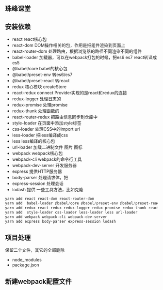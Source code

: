 ## 珠峰课堂

## 安装依赖
- react react核心包
- react-dom DOM操作相关的包，作用是把组件渲染到页面上
- react-router-dom  处理路由，根据浏览器的路径不同渲染不同的组件
- babel-loader 加载器，可以在webpack打包的时候，把es6 es7 react转译成es5
- @babel/core babel的核心包
- @babel/preset-env  转es6/es7
- @babel/preset-react 转react
- redux 核心模块 createStore 
- react-redux connect Provider实现的是react和redux的连接
- redux-logger 处理日志的
- redux-promise 处理promise
- redux-thunk 处理函数的
- react-router-redux 把路由信息同步到仓库中
- style-loader 在页面中添加style标签
- css-loader 处理CSS中的import url 
- less-loader 把less编译成css
- less less编译的核心包
- url-loader 加载二进制文件 图片 图标
- webpack webpack核心包
- webpack-cli webpack的命令行工具
- webpack-dev-server 开发服务器
- express 提供HTTP服务器
- body-parser 处理请求体，把
- express-session 处理会话
- lodash 提供 一些工具方法，比如克隆 

```js
yarn add react react-dom react-router-dom 
yarn add  babel-loader @babel/core @babel/preset-env @babel/preset-react
yarn add redux react-redux redux-logger redux-promise redux-thunk react-router-redux
yarn add  style-loader css-loader less-loader less url-loader
yarn add webpack webpack-cli webpack-dev-server
yarn add express body-parser express-session lodash
```

## 项目处理
保留二个文件，其它的全部删除
- node_modules
- package.json

## 新建webpack配置文件

